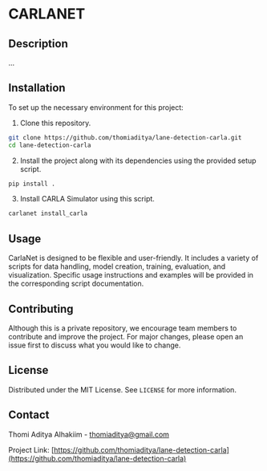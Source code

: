 # CARLANET

## Description

...

## Installation

To set up the necessary environment for this project:

1. Clone this repository.

```bash
git clone https://github.com/thomiaditya/lane-detection-carla.git
cd lane-detection-carla
```

2. Install the project along with its dependencies using the provided setup script.

```bash
pip install .
```

3. Install CARLA Simulator using this script.
    
```bash
carlanet install_carla
```

## Usage

CarlaNet is designed to be flexible and user-friendly. It includes a variety of scripts for data handling, model creation, training, evaluation, and visualization. Specific usage instructions and examples will be provided in the corresponding script documentation.

## Contributing

Although this is a private repository, we encourage team members to contribute and improve the project. For major changes, please open an issue first to discuss what you would like to change.

## License

Distributed under the MIT License. See `LICENSE` for more information.

## Contact

Thomi Aditya Alhakiim - [thomiaditya@gmail.com](mailto:thomiaditya@gmail.com)

Project Link: [https://github.com/thomiaditya/lane-detection-carla](https://github.com/thomiaditya/lane-detection-carla)
